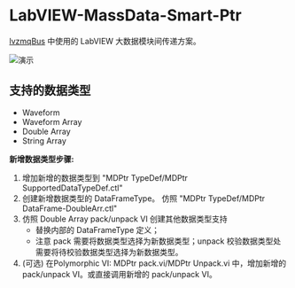 # LabVIEW-MassData-Smart-Ptr

[lvzmqBus](https://gitee.com/nevstop/lvZmqBus) 中使用的 LabVIEW 大数据模块间传递方案。

![演示](https://images.gitee.com/uploads/images/2018/0822/160314_566fec33_136753.png "屏幕截图.png")

## 支持的数据类型
 - Waveform 
 - Waveform Array
 - Double Array
 - String Array
 
**新增数据类型步骤:**  
 1. 增加新增的数据类型到 "MDPtr TypeDef/MDPtr SupportedDataTypeDef.ctl"
 2. 创建新增数据类型的 DataFrameType。 仿照 "MDPtr TypeDef/MDPtr DataFrame-DoubleArr.ctl"
 3. 仿照 Double Array pack/unpack VI 创建其他数据类型支持
    - 替换内部的 DataFrameType 定义；
    - 注意 pack 需要将数据类型选择为新数据类型；unpack 校验数据类型处需要将待校验数据类型选择为新数据类型。
 4. (可选) 在Polymorphic VI: MDPtr pack.vi/MDPtr Unpack.vi 中，增加新增的 pack/unpack VI。或直接调用新增的 pack/unpack VI。

